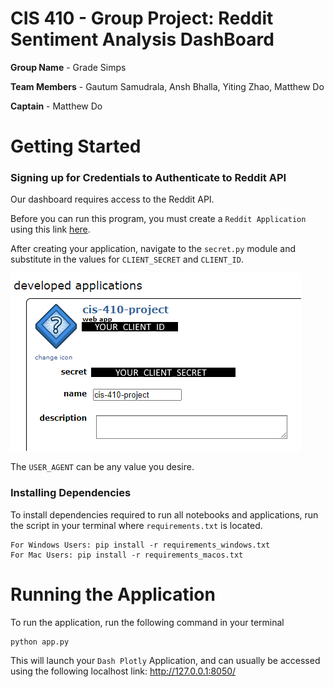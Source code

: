 # CIS 410 - Group Project: Reddit Sentiment Analysis DashBoard

**Group Name** - Grade Simps

**Team Members** - Gautum Samudrala, Ansh Bhalla, Yiting Zhao, Matthew Do

**Captain** - Matthew Do

# Getting Started

### Signing up for Credentials to Authenticate to Reddit API

Our dashboard requires access to the Reddit API. 

Before you can run this program, you must create a `Reddit Application` using this link [here](https://www.reddit.com/prefs/apps).

After creating your application, navigate to the `secret.py` module and substitute in the values for `CLIENT_SECRET` and `CLIENT_ID`.

![Reddit Developer Application](images/reddit_developer_application.png)

The `USER_AGENT` can be any value you desire.

### Installing Dependencies

To install dependencies required to run all notebooks and applications, run the script in your terminal where `requirements.txt` is located.

```
For Windows Users: pip install -r requirements_windows.txt
For Mac Users: pip install -r requirements_macos.txt
```

# Running the Application

To run the application, run the following command in your terminal

```
python app.py
```

This will launch your `Dash Plotly` Application, and can usually be accessed using the following localhost link: http://127.0.0.1:8050/

